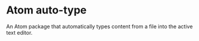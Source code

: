 # Atom auto-type

An Atom package that automatically types content from a file into the active
text editor.
